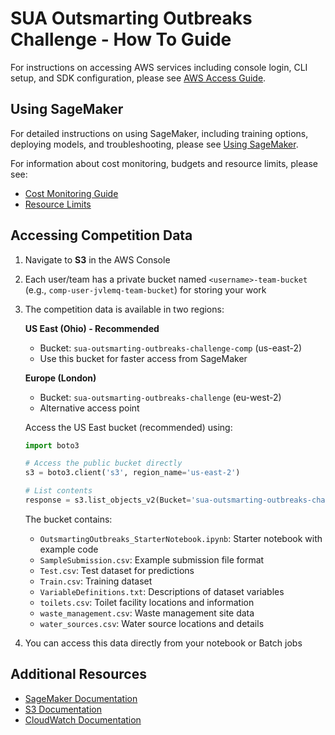 # SUA Outsmarting Outbreaks Challenge - How To Guide

For instructions on accessing AWS services including console login, CLI setup, and SDK configuration, please see [AWS Access Guide](./AWSAccess.md).

## Using SageMaker

For detailed instructions on using SageMaker, including training options, deploying models, and troubleshooting, please see [Using SageMaker](./UsingSageMaker.md).

For information about cost monitoring, budgets and resource limits, please see:
- [Cost Monitoring Guide](./CostMonitoring.md)
- [Resource Limits](./ResourceLimits.md)

## Accessing Competition Data

1. Navigate to **S3** in the AWS Console
2. Each user/team has a private bucket named `<username>-team-bucket` (e.g., `comp-user-jvlemq-team-bucket`) for storing your work
3. The competition data is available in two regions:

   **US East (Ohio) - Recommended**
   - Bucket: `sua-outsmarting-outbreaks-challenge-comp` (us-east-2)
   - Use this bucket for faster access from SageMaker

   **Europe (London)**
   - Bucket: `sua-outsmarting-outbreaks-challenge` (eu-west-2)
   - Alternative access point

   Access the US East bucket (recommended) using:
   ```python
   import boto3
   
   # Access the public bucket directly
   s3 = boto3.client('s3', region_name='us-east-2')
   
   # List contents
   response = s3.list_objects_v2(Bucket='sua-outsmarting-outbreaks-challenge-comp')
   ```
   
   The bucket contains:
   - `OutsmartingOutbreaks_StarterNotebook.ipynb`: Starter notebook with example code
   - `SampleSubmission.csv`: Example submission file format
   - `Test.csv`: Test dataset for predictions
   - `Train.csv`: Training dataset
   - `VariableDefinitions.txt`: Descriptions of dataset variables
   - `toilets.csv`: Toilet facility locations and information
   - `waste_management.csv`: Waste management site data
   - `water_sources.csv`: Water source locations and details
4. You can access this data directly from your notebook or Batch jobs

## Additional Resources

- [SageMaker Documentation](https://docs.aws.amazon.com/sagemaker/)
- [S3 Documentation](https://docs.aws.amazon.com/s3/)
- [CloudWatch Documentation](https://docs.aws.amazon.com/cloudwatch/)

